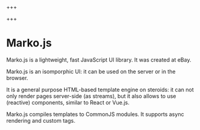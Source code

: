 
+++

+++
# Marko.js

Marko.js is a lightweight, fast JavaScript UI library. It was created at eBay.

Marko.js is an isomporphic UI: it can be used on the server or in the browser.

It is a general purpose HTML-based template engine on steroids: it can not only render pages server-side (as streams), but it also allows to use (reactive) components, similar to React or Vue.js.

Marko.js compiles templates to CommonJS modules. It supports async rendering and custom tags.

